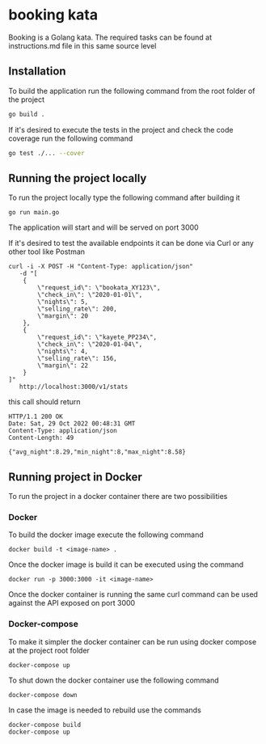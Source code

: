 # booking kata

Booking is a Golang kata. The required tasks can be found at instructions.md file in this same source level

## Installation

To build the application run the following command from the root folder of the project

```bash
go build .
```

If it's desired to execute the tests in the project and check the code coverage run the following command
```bash
go test ./... --cover
```

## Running the project locally
To run the project locally type the following command after building it
```
go run main.go
```
The application will start and will be served on port 3000

If it's desired to test the available endpoints it can be done via Curl or any other tool like Postman
```
curl -i -X POST -H "Content-Type: application/json"
   -d "[
    {
        \"request_id\": \"bookata_XY123\",
        \"check_in\": \"2020-01-01\",
        \"nights\": 5,
        \"selling_rate\": 200,
        \"margin\": 20
    },
    {
        \"request_id\": \"kayete_PP234\",
        \"check_in\": \"2020-01-04\",
        \"nights\": 4,
        \"selling_rate\": 156,
        \"margin\": 22
    }
]"
   http://localhost:3000/v1/stats  
``` 
this call should return 
```
HTTP/1.1 200 OK
Date: Sat, 29 Oct 2022 00:48:31 GMT
Content-Type: application/json
Content-Length: 49

{"avg_night":8.29,"min_night":8,"max_night":8.58}
``` 

## Running project in Docker
To run the project in a docker container there are two possibilities
### Docker
To build the docker image execute the following command
```
docker build -t <image-name> .
```
Once the docker image is build it can be executed using the command
```
docker run -p 3000:3000 -it <image-name>
```
Once the docker container is running the same curl command can be used against the API exposed on port 3000

### Docker-compose
To make it simpler the docker container can be run using docker compose at the project root folder
```
docker-compose up
```
To shut down the docker container use the following command
```
docker-compose down
```
In case the image is needed to rebuild use the commands
```
docker-compose build
docker-compose up
```